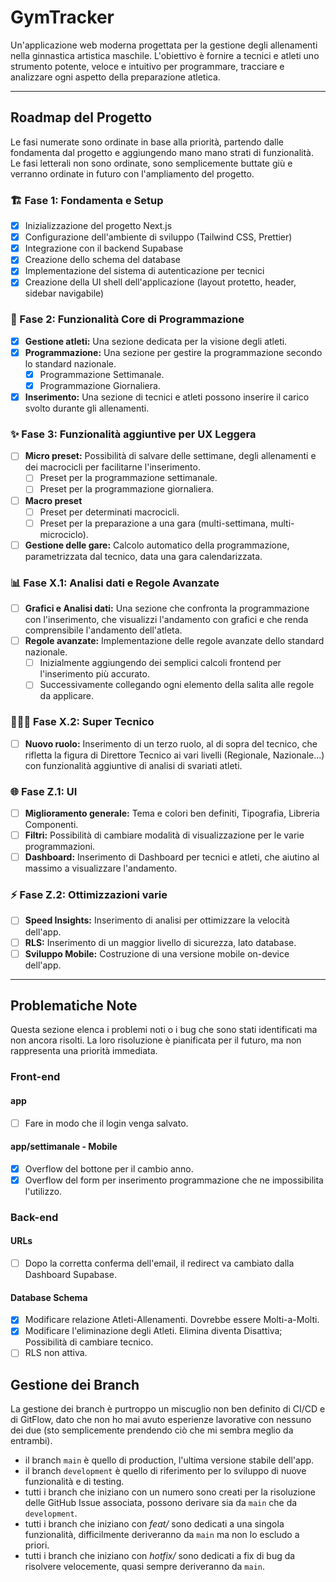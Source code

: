 # GymTracker

Un'applicazione web moderna progettata per la gestione degli allenamenti nella ginnastica artistica maschile. L'obiettivo è fornire a tecnici e atleti uno strumento potente, veloce e intuitivo per programmare, tracciare e analizzare ogni aspetto della preparazione atletica.

---

## Roadmap del Progetto

Le fasi numerate sono ordinate in base alla priorità, partendo dalle fondamenta dal progetto e aggiungendo mano mano strati di funzionalità.
Le fasi letterali non sono ordinate, sono semplicemente buttate giù e verranno ordinate in futuro con l'ampliamento del progetto.

### 🏗️ Fase 1: Fondamenta e Setup

- [x] Inizializzazione del progetto Next.js
- [x] Configurazione dell'ambiente di sviluppo (Tailwind CSS, Prettier)
- [x] Integrazione con il backend Supabase
- [x] Creazione dello schema del database
- [x] Implementazione del sistema di autenticazione per tecnici
- [x] Creazione della UI shell dell'applicazione (layout protetto, header, sidebar navigabile)

### 🎯 Fase 2: Funzionalità Core di Programmazione

- [x] **Gestione atleti:** Una sezione dedicata per la visione degli atleti.
- [x] **Programmazione:** Una sezione per gestire la programmazione secondo lo standard nazionale.
  - [x] Programmazione Settimanale.
  - [x] Programmazione Giornaliera.
- [x] **Inserimento:** Una sezione di tecnici e atleti possono inserire il carico svolto durante gli allenamenti.

### ✨ Fase 3: Funzionalità aggiuntive per UX Leggera

- [ ] **Micro preset:** Possibilità di salvare delle settimane, degli allenamenti e dei macrocicli per facilitarne l'inserimento.
  - [ ] Preset per la programmazione settimanale.
  - [ ] Preset per la programmazione giornaliera.
- [ ] **Macro preset**
  - [ ] Preset per determinati macrocicli.
  - [ ] Preset per la preparazione a una gara (multi-settimana, multi-microciclo).
- [ ] **Gestione delle gare:** Calcolo automatico della programmazione, parametrizzata dal tecnico, data una gara calendarizzata.

### 📊 Fase X.1: Analisi dati e Regole Avanzate

- [ ] **Grafici e Analisi dati:** Una sezione che confronta la programmazione con l'inserimento, che visualizzi l'andamento con grafici e che renda comprensibile l'andamento dell'atleta.
- [ ] **Regole avanzate:** Implementazione delle regole avanzate dello standard nazionale.
  - [ ] Inizialmente aggiungendo dei semplici calcoli frontend per l'inserimento più accurato.
  - [ ] Successivamente collegando ogni elemento della salita alle regole da applicare.

### 🧑🏻‍🔧 Fase X.2: Super Tecnico

- [ ] **Nuovo ruolo:** Inserimento di un terzo ruolo, al di sopra del tecnico, che rifletta la figura di Direttore Tecnico ai vari livelli (Regionale, Nazionale...) con funzionalità aggiuntive di analisi di svariati atleti.

### 🌐 Fase Z.1: UI

- [ ] **Miglioramento generale:** Tema e colori ben definiti, Tipografia, Libreria Componenti.
- [ ] **Filtri:** Possibilità di cambiare modalità di visualizzazione per le varie programmazioni.
- [ ] **Dashboard:** Inserimento di Dashboard per tecnici e atleti, che aiutino al massimo a visualizzare l'andamento.

### ⚡ Fase Z.2: Ottimizzazioni varie

- [ ] **Speed Insights:** Inserimento di analisi per ottimizzare la velocità dell'app.
- [ ] **RLS:** Inserimento di un maggior livello di sicurezza, lato database.
- [ ] **Sviluppo Mobile:** Costruzione di una versione mobile on-device dell'app.

---

## Problematiche Note

Questa sezione elenca i problemi noti o i bug che sono stati identificati ma non ancora risolti. La loro risoluzione è pianificata per il futuro, ma non rappresenta una priorità immediata.

### Front-end

#### app

- [ ] Fare in modo che il login venga salvato.

#### app/settimanale - Mobile

- [x] Overflow del bottone per il cambio anno.
- [x] Overflow del form per inserimento programmazione che ne impossibilita l'utilizzo.

### Back-end

#### URLs

- [ ] Dopo la corretta conferma dell'email, il redirect va cambiato dalla Dashboard Supabase.

#### Database Schema

- [x] Modificare relazione Atleti-Allenamenti. Dovrebbe essere Molti-a-Molti.
- [x] Modificare l'eliminazione degli Atleti. Elimina diventa Disattiva; Possibilità di cambiare tecnico.
- [ ] RLS non attiva.

## Gestione dei Branch

La gestione dei branch è purtroppo un miscuglio non ben definito di CI/CD e di GitFlow, dato che non ho mai avuto esperienze lavorative con nessuno dei due (sto semplicemente prendendo ciò che mi sembra meglio da entrambi).

- il branch `main` è quello di production, l'ultima versione stabile dell'app.
- il branch `development` è quello di riferimento per lo sviluppo di nuove funzionalità e di testing.
- tutti i branch che iniziano con un numero sono creati per la risoluzione delle GitHub Issue associata, possono derivare sia da `main` che da `development`.
- tutti i branch che iniziano con _feat/_ sono dedicati a una singola funzionalità, difficilmente deriveranno da `main` ma non lo escludo a priori.
- tutti i branch che iniziano con _hotfix/_ sono dedicati a fix di bug da risolvere velocemente, quasi sempre deriveranno da `main`.
